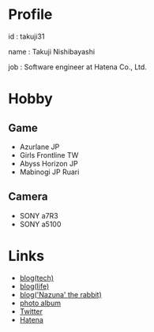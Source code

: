 # Profile

id : takuji31

name : Takuji Nishibayashi

job : Software engineer at Hatena Co., Ltd.

# Hobby

## Game

- Azurlane JP
- Girls Frontline TW
- Abyss Horizon JP
- Mabinogi JP Ruari

## Camera

- SONY a7R3
- SONY a5100

# Links

- [blog(tech)](https://blog.takuji31.jp/)
- [blog(life)](https://life.takuji31.jp/)
- [blog('Nazuna' the rabbit)](https://nazuna.takuji31.jp/) 
- [photo album](https://photo.takuji31.jp/)
- [Twitter](https://twitter.com/takuji31)
- [Hatena](http://profile.hatena.ne.jp/takuji31/)
